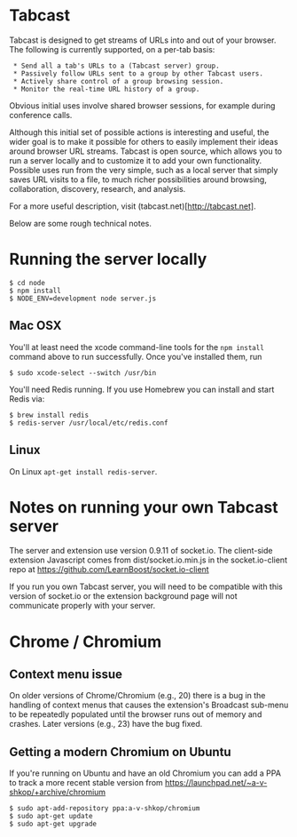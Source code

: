 # Tabcast

Tabcast is designed to get streams of URLs into and out of your
browser. The following is currently supported, on a per-tab
basis:

     * Send all a tab's URLs to a (Tabcast server) group.
     * Passively follow URLs sent to a group by other Tabcast users.
     * Actively share control of a group browsing session.
     * Monitor the real-time URL history of a group.

Obvious initial uses involve shared browser sessions,
for example during conference calls.

 Although this initial set of possible actions is interesting and
 useful, the wider goal is to make it possible for others to
 easily implement their ideas around browser URL streams. Tabcast
 is open source, which allows you to run a server locally and to
 customize it to add your own functionality. Possible  uses run
 from the very simple, such as a local server that simply saves
 URL visits to a file, to much richer possibilities around
 browsing, collaboration, discovery, research, and analysis.

 For a more useful description, visit (tabcast.net)[http://tabcast.net].

 Below are some rough technical notes.

# Running the server locally

    $ cd node
    $ npm install
    $ NODE_ENV=development node server.js

## Mac OSX

You'll at least need the xcode command-line tools for the `npm install` command
above to run successfully. Once you've installed them, run

    $ sudo xcode-select --switch /usr/bin

You'll need Redis running. If you use Homebrew you can install and start Redis
via:

    $ brew install redis
    $ redis-server /usr/local/etc/redis.conf

## Linux

On Linux `apt-get install redis-server`.

# Notes on running your own Tabcast server

The server and extension use version 0.9.11 of socket.io. The client-side
extension Javascript comes from dist/socket.io.min.js in the
socket.io-client repo at https://github.com/LearnBoost/socket.io-client

If you run you own Tabcast server, you will need to be compatible with this
version of socket.io or the extension background page will not communicate
properly with your server.

# Chrome / Chromium

## Context menu issue

On older versions of Chrome/Chromium (e.g., 20) there is a bug in the handling
of context menus that causes the extension's Broadcast sub-menu to be repeatedly
populated until the browser runs out of memory and crashes.  Later versions
(e.g., 23) have the bug fixed.

## Getting a modern Chromium on Ubuntu

If you're running on Ubuntu and have an old Chromium you can add a PPA to
track a more recent stable version from
https://launchpad.net/~a-v-shkop/+archive/chromium

    $ sudo apt-add-repository ppa:a-v-shkop/chromium
    $ sudo apt-get update
    $ sudo apt-get upgrade
